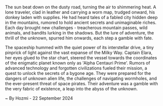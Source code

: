 
The sun beat down on the dusty road, turning the air to shimmering heat.  A lone traveler, clad in leather and carrying a worn map, trudged onward, his donkey laden with supplies. He had heard tales of a fabled city hidden deep in the mountains, rumored to hold ancient secrets and unimaginable riches.  Each day brought new challenges - treacherous mountain passes, wild animals, and bandits lurking in the shadows.  But the lure of adventure, the thrill of the unknown, spurred him onwards, each step a gamble with fate. 

The spaceship hummed with the quiet power of its interstellar drive, a tiny pinprick of light against the vast expanse of the Milky Way.  Captain Elara, her eyes glued to the star chart, steered the vessel towards the coordinates of the enigmatic planet known only as 'Alpha Centauri Prime'.  Rumors of advanced technology and forgotten civilizations fueled their mission, a quest to unlock the secrets of a bygone age.  They were prepared for the dangers of unknown alien life, the challenges of navigating wormholes, and the ever-present threat of space pirates.  Their adventure was a gamble with the very fabric of existence, a leap into the abyss of the unknown. 

~ By Hozmi - 22 September 2024
